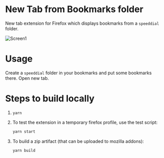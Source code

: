 # New Tab from Bookmarks folder
New tab extension for Firefox which displays bookmarks from a `speeddial` folder.

![Screen1](_stuff/screen1.png)

# Usage
Create a `speeddial` folder in your bookmarks and put some bookmarks there.
Open new tab.

# Steps to build locally
1. `yarn`
2. To test the extension in a temporary firefox profile, use the test script:
    ```sh
    yarn start
    ```
	

3. To build a zip artifact (that can be uploaded to mozilla addons):
    ```sh
    yarn build
    ```

